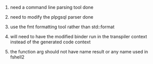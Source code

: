 1. need a command line parsing tool done
2. need to modify the plpgsql parser done
3. use the fmt formatting tool rather than std::format
4. will need to have the modified binder run in the transpiler context instead of the generated code context



1. the function arg should not have name result or any name used in fshell2
